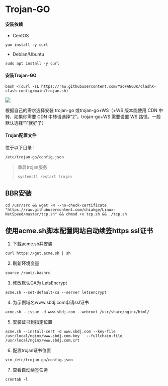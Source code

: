 # Trojan-GO

#### 安装依赖

- CentOS

```
yum install -y curl
```

- Debian/Ubuntu

```
sudo apt install -y curl
```

#### 安装Trojan-GO

```
bash <(curl -sL https://raw.githubusercontent.com/YaoFANGUK/clashX-clash-config/main/trojan.sh)
```

<img src="https://z3.ax1x.com/2021/08/31/hUix41.png">



根据自己的需求选择安装 trojan-go 或trojan-go+WS（+WS 版本能使用 CDN 中转，如果你需要 CDN 中转请选择“2”，trojan-go+WS 需要设置 WS 路径。一般默认选择“1”就好了）



#### Trojan配置文件

位于以下目录：

```
/etc/trojan-go/config.json
```



>  重启trojan服务
>
> ```
> systemctl restart trojan
> ```


## BBR安装

```
cd /usr/src && wget -N --no-check-certificate "https://raw.githubusercontent.com/chiakge/Linux-NetSpeed/master/tcp.sh" && chmod +x tcp.sh && ./tcp.sh
```

## 使用acme.sh脚本配置网站自动续签https ssl证书

1. 下载acme.sh并安装
```shell
curl https://get.acme.sh | sh
```

2. 刷新环境变量
```shell
source /root/.bashrc
```

3. 修改默认CA为 LetsEncrypt
```shell
acme.sh --set-default-ca --server letsencrypt
```

4. 为示例域名www.sbdj.com申请ssl证书
```shell
acme.sh --issue -d www.sbdj.com --webroot /usr/share/nginx/html/
```

5. 安装证书到指定位置
```shell
acme.sh --install-cert -d www.sbdj.com --key-file       /usr/local/nginx/www.sbdj.com.key   --fullchain-file /usr/local/nginx/www.sbdj.com.crt
```

6. 配置trojan证书位置

```shell
vim /etc/trojan-go/config.json
```
7. 查看自动续签任务
```shell
crontab -l
```









